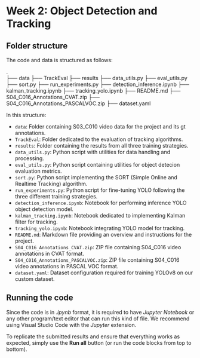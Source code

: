 # Week 2: Object Detection and Tracking

## Folder structure 
The code and data is structured as follows:
   
   .                 
   ├── data
   ├── TrackEval
   ├── results
   ├── data_utils.py
   ├── eval_utils.py
   ├── sort.py
   ├── run_experiments.py
   ├── detection_inference.ipynb
   ├── kalman_tracking.ipynb
   ├── tracking_yolo.ipynb
   ├── README.md
   ├── S04_C016_Annotations_CVAT.zip
   ├── S04_C016_Annotations_PASCALVOC.zip
   ├── dataset.yaml

In this structure:

* `data`: Folder containing S03_C010 video data for the project and its gt annotations.
* `TrackEval`: Folder dedicated to the evaluation of tracking algorithms.
* `results`: Folder containing the results from all three training strategies.
* `data_utils.py`: Python script with utilities for data handling and processing.
* `eval_utils.py`: Python script containing utilities for object detecion evaluation metrics.
* `sort.py`: Python script implementing the SORT (Simple Online and Realtime Tracking) algorithm.
* `run_experiments.py`: Python script for fine-tuning YOLO following the three different training strategies.
* `detection_inference.ipynb`: Notebook for performing inference YOLO object detection model.
* `kalman_tracking.ipynb`: Notebook dedicated to implementing Kalman filter for tracking.
* `tracking_yolo.ipynb`: Notebook integrating YOLO model for tracking.
* `README.md`: Markdown file providing an overview and instructions for the project.
* `S04_C016_Annotations_CVAT.zip`: ZIP file containing S04_C016 video annotations in CVAT format.
* `S04_C016_Annotations_PASCALVOC.zip`: ZIP file containing S04_C016 video annotations in PASCAL VOC format.
* `dataset.yaml`: Dataset configuration required for training YOLOv8 on our custom dataset.


## Running the code
Since the code is in _.ipynb_ format, it is required to have _Jupyter Notebook_ or any other program/text editor that can run this kind of file. We recommend using Visual Studio Code with the _Jupyter_ extension.

To replicate the submitted results and ensure that everything works as expected, simply use the __Run all__ button (or run the code blocks from top to bottom).
